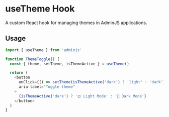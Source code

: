 # useTheme Hook

A custom React hook for managing themes in AdminJS applications.

## Usage

```typescript
import { useTheme } from 'adminjs'

function ThemeToggle() {
  const { theme, setTheme, isThemeActive } = useTheme()

  return (
    <button
      onClick={() => setTheme(isThemeActive('dark') ? 'light' : 'dark')}
      aria-label="Toggle theme"
    >
      {isThemeActive('dark') ? '🌞 Light Mode' : '🌙 Dark Mode'}
    </button>
  )
}
```
